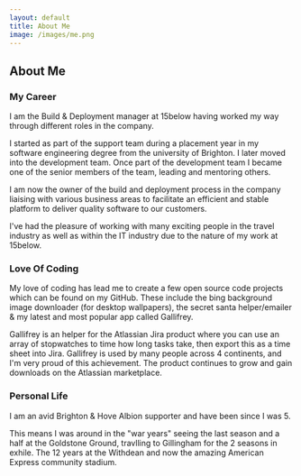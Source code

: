 ```yaml
---
layout: default
title: About Me
image: /images/me.png
---
```


## About Me

### My Career

I am the Build & Deployment manager at 15below having worked my way through different roles in the company.

I started as part of the support team during a placement year in my software engineering degree from the university of Brighton. I later moved into the development team. Once part of the development team I became one of the senior members of the team, leading and mentoring others.

I am now the owner of the build and deployment process in the company liaising with various business areas to facilitate an efficient and stable platform to deliver quality software to our customers.

I've had the pleasure of working with many exciting people in the travel industry as well as within the IT industry due to the nature of my work at 15below.

### Love Of Coding

My love of coding has lead me to create a few open source code projects which can be found on my GitHub. These include the bing background image downloader (for desktop wallpapers), the secret santa helper/emailer & my latest and most popular app called Gallifrey.

Gallifrey is an helper for the Atlassian Jira product where you can use an array of stopwatches to time how long tasks take, then export this as a time sheet into Jira. Gallifrey is used by many people across 4 continents, and I'm very proud of this achievement. The product continues to grow and gain downloads on the Atlassian marketplace.

### Personal Life

I am an avid Brighton & Hove Albion supporter and have been since I was 5.

This means I was around in the "war years" seeing the last season and a half at the Goldstone Ground, travlling to Gillingham for the 2 seasons in exhile.
The 12 years at the Withdean and now the amazing American Express community stadium.